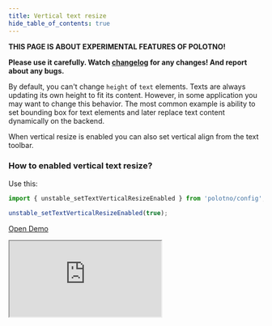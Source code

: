 ```yaml
---
title: Vertical text resize
hide_table_of_contents: true
---
```


**THIS PAGE IS ABOUT EXPERIMENTAL FEATURES OF POLOTNO!**

**Please use it carefully. Watch [changelog](/changelog) for any changes! And report about any bugs.**

By default, you can't change `height` of `text` elements. Texts are always updating its own height to fit its content.
However, in some application you may want to change this behavior. The most common example is ability to set bounding box for text elements and later replace text content dynamically on the backend.

When vertical resize is enabled you can also set vertical align from the text toolbar.

### How to enabled vertical text resize?

Use this:

```js
import { unstable_setTextVerticalResizeEnabled } from 'polotno/config';

unstable_setTextVerticalResizeEnabled(true);
```

<p><a className="button button--primary" href="https://codesandbox.io/s/github/polotno-project/polotno-site/tree/source/examples/polotno-vertical-text-resize" target="_blank">Open Demo</a></p>

<iframe
    src="https://codesandbox.io/embed/github/polotno-project/polotno-site/tree/source/examples/polotno-vertical-text-resize?fontsize=11&hidenavigation=1&theme=dark&view=preview"
    style={{
      width: '100%',
      height: '700px',
      border: 0,
      overflow: 'hidden',
    }}
    title="Polotno demo"
    allow="geolocation; microphone; camera; midi; vr; accelerometer; gyroscope; payment; ambient-light-sensor; encrypted-media; usb"
    sandbox="allow-modals allow-forms allow-popups allow-scripts allow-same-origin allow-downloads"
  ></iframe>
